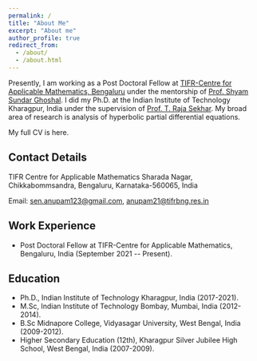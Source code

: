 ```yaml
---
permalink: /
title: "About Me"
excerpt: "About me"
author_profile: true
redirect_from: 
  - /about/
  - /about.html
---
```


Presently, I am working as a Post Doctoral Fellow at [TIFR-Centre for Applicable Mathematics, Bengaluru](https://www.math.tifrbng.res.in) under the mentorship of [Prof. Shyam Sundar Ghoshal](https://sites.google.com/tifrbng.res.in/shyam/shyam-sundar-ghoshal). I did my Ph.D. at the Indian Institute of Technology Kharagpur, India under the supervision of [Prof. T. Raja Sekhar](https://www.iitkgp.ac.in/department/MA/faculty/ma-trajasekhar). My broad area of research is analysis of hyperbolic partial differential equations.

My full CV is here.

Contact Details
----------------

TIFR Centre for Applicable Mathematics
Sharada Nagar, Chikkabommsandra,
Bengaluru, Karnataka-560065, India

Email: sen.anupam123@gmail.com, anupam21@tifrbng.res.in


Work Experience
----------
* Post Doctoral Fellow at TIFR-Centre for Applicable Mathematics, Bengaluru, India (September 2021 -- Present).
  

Education
---------
* Ph.D., Indian Institute of Technology Kharagpur, India (2017-2021).
* M.Sc, Indian Institute of Technology Bombay, Mumbai, India (2012-2014).
* B.Sc Midnapore College, Vidyasagar University, West Bengal, India (2009-2012).
* Higher Secondary Education (12th), Kharagpur Silver Jubilee High School, West Bengal, India (2007-2009).
  

